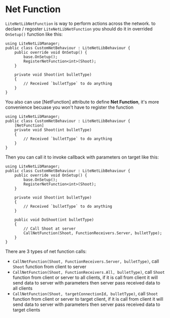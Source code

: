 # Net Function

`LiteNetLibNetFunction` is way to perform actions across the network. to declare / regoster `LiteNetLibNetFunction` you should do it in overrided `OnSetup()` function like this:

```
using LiteNetLibManager;
public class CustomNetBehaviour : LiteNetLibBehaviour {
    public override void OnSetup() {
        base.OnSetup();
        RegisterNetFunction<int>(Shoot);
    }

    private void Shoot(int bulletType)
    {
        // Received `bulletType` to do anything
    }
}
```

You also can use [NetFunction] attribute to define **Net Function**, it's more convenience becuase you won't have to register the function

```
using LiteNetLibManager;
public class CustomNetBehaviour : LiteNetLibBehaviour {
    [NetFunction]
    private void Shoot(int bulletType)
    {
        // Received `bulletType` to do anything
    }
}
```

Then you can call it to invoke callback with parameters on target like this:

```
using LiteNetLibManager;
public class CustomNetBehaviour : LiteNetLibBehaviour {
    public override void OnSetup() {
        base.OnSetup();
        RegisterNetFunction<int>(Shoot);
    }

    private void Shoot(int bulletType)
    {
        // Received `bulletType` to do anything
    }

    public void DoShoot(int bulletType)
    {
        // Call Shoot at server
        CallNetFunction(Shoot, FunctionReceivers.Server, bulletType);
    }
}
```

There are 3 types of net function calls:
- `CallNetFunction(Shoot, FunctionReceivers.Server, bulletType)`, call `Shoot` function from client to server
- `CallNetFunction(Shoot, FunctionReceivers.All, bulletType)`, call `Shoot` function from client or server to all clients, if it is call from client it will send data to server with parameters then server pass received data to all clients
- `CallNetFunction(Shoot, targetConnectionId, bulletType)`, call `Shoot` function from client or server to target client, if it is call from client it will send data to server with parameters then server pass received data to target clients